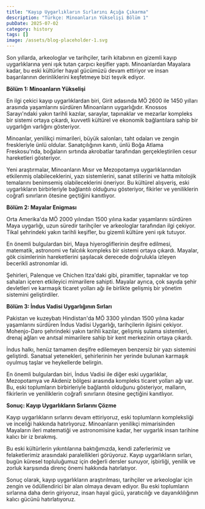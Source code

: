 ```yaml
---
title: "Kayıp Uygarlıkların Sırlarını Açığa Çıkarma"
description: "Türkçe: Minoanların Yükselişi Bölüm 1"
pubDate: 2025-07-02
category: history
tags: []
image: /assets/blog-placeholder-1.svg
---
```


Son yıllarda, arkeologlar ve tarihçiler, tarih kitabının en gizemli kayıp uygarlıklarına yeni ışık tutan çarpıcı keşifler yaptı. Minoanlardan Mayalara kadar, bu eski kültürler hayal gücümüzü devam ettiriyor ve insan başarılarının derinliklerini keşfetmeye bizi teşvik ediyor.

**Bölüm 1: Minoanların Yükselişi**

En ilgi çekici kayıp uygarlıklardan biri, Girit adasında MÖ 2600 ile 1450 yılları arasında yaşamlarını sürdüren Minoanların uygarlığıdır. Knossos Sarayı'ndaki yakın tarihli kazılar, saraylar, tapınaklar ve mezarlar kompleks bir sistemi ortaya çıkardı, kuvvetli kültürel ve ekonomik bağlantılara sahip bir uygarlığın varlığını gösteriyor.

Minoanlar, yenilikçi mimarileri, büyük salonları, taht odaları ve zengin freskleriyle ünlü oldular. Sanatçılığının kanıtı, ünlü Boğa Atlama Freskosu'nda, boğaların sırtında akrobatlar tarafından gerçekleştirilen cesur hareketleri gösteriyor.

Yeni araştırmalar, Minoanların Mısır ve Mezopotamya uygarlıklarından etkilenmiş olabileceklerini, yazı sistemlerini, sanat stillerini ve hatta mitolojik temalarını benimsemiş olabileceklerini öneriyor. Bu kültürel alışveriş, eski uygarlıkların birbirleriyle bağlantılı olduğunu gösteriyor, fikirler ve yeniliklerin coğrafi sınırların ötesine geçtiğini kanıtlıyor.

**Bölüm 2: Mayalar Enigması**

Orta Amerika'da MÖ 2000 yılından 1500 yılına kadar yaşamlarını sürdüren Maya uygarlığı, uzun süredir tarihçiler ve arkeologlar tarafından ilgi çekiyor. Tikal şehrindeki yakın tarihli keşifler, bu gizemli kültüre yeni ışık tutuyor.

En önemli bulgulardan biri, Maya hiyerogliflerinin deşifre edilmesi, matematik, astronomi ve falcılık kompleks bir sistemi ortaya çıkardı. Mayalar, gök cisimlerinin hareketlerini şaşılacak derecede doğrulukla izleyen becerikli astronomlar idi.

Şehirleri, Palenque ve Chichen Itza'daki gibi, piramitler, tapınaklar ve top sahaları içeren etkileyici mimarilere sahipti. Mayalar ayrıca, çok sayıda şehir devletleri ve karmaşık ticaret yolları ağı ile birlikte gelişmiş bir yönetim sistemini geliştirdiler.

**Bölüm 3: İndus Vadisi Uygarlığının Sırları**

Pakistan ve kuzeybatı Hindistan'da MÖ 3300 yılından 1500 yılına kadar yaşamlarını sürdüren İndus Vadisi Uygarlığı, tarihçilerin ilgisini çekiyor. Mohenjo-Daro şehrindeki yakın tarihli kazılar, gelişmiş sulama sistemleri, drenaj ağları ve anıtsal mimarilere sahip bir kent merkezinin ortaya çıkardı.

İndus halkı, henüz tamamen deşifre edilemeyen benzersiz bir yazı sistemini geliştirdi. Sanatsal yetenekleri, şehirlerinin her yerinde bulunan karmaşık oyulmuş taşlar ve heykellerde belirgin.

En önemli bulgulardan biri, İndus Vadisi ile diğer eski uygarlıklar, Mezopotamya ve Akdeniz bölgesi arasında kompleks ticaret yolları ağı var. Bu, eski toplumların birbirleriyle bağlantılı olduğunu gösteriyor, malların, fikirlerin ve yeniliklerin coğrafi sınırların ötesine geçtiğini kanıtlıyor.

**Sonuç: Kayıp Uygarlıkların Sırlarını Çözme**

Kayıp uygarlıkların sırlarını devam ettiriyoruz, eski toplumların kompleksliği ve inceliği hakkında hatırlıyoruz. Minoanların yenilikçi mimarisinden Mayaların ileri matematiği ve astronomisine kadar, her uygarlık insan tarihine kalıcı bir iz bırakmış.

Bu eski kültürlerin yıkıntılarına baktığımızda, kendi zaferlerimiz ve felaketlerimiz arasındaki paralellikleri görüyoruz. Kayıp uygarlıkların sırları, bugün küresel topluluğumuz için değerli dersler sunuyor, işbirliği, yenilik ve zorluk karşısında direnç önemi hakkında hatırlatıyor.

Sonuç olarak, kayıp uygarlıkların araştırılması, tarihçiler ve arkeologlar için zengin ve ödüllendirici bir alan olmaya devam ediyor. Bu eski toplumların sırlarına daha derin giriyoruz, insan hayal gücü, yaratıcılığı ve dayanıklılığının kalıcı gücünü hatırlatıyoruz.